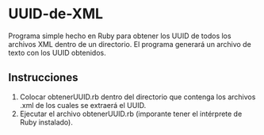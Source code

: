 # UUID-de-XML
Programa simple hecho en Ruby para obtener los UUID de todos los archivos XML dentro de un directorio.
El programa generará un archivo de texto con los UUID obtenidos.
###
## Instrucciones
1. Colocar obtenerUUID.rb dentro del directorio que contenga los archivos .xml de los cuales se extraerá el UUID.
2. Ejecutar el archivo obtenerUUID.rb (imporante tener el intérprete de Ruby instalado).

